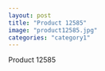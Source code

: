 ```yaml
---
layout: post
title: "Product 12585"
image: "product12585.jpg"
categories: "category1"
---
```

Product 12585
